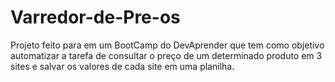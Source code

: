 # Varredor-de-Pre-os
Projeto feito para em um BootCamp do DevAprender que tem como objetivo automatizar a tarefa de consultar o preço de um determinado produto em 3 sites e salvar os valores de cada site em uma planilha.
